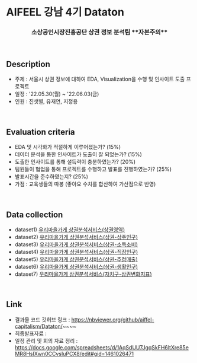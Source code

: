 # AIFEEL 강남 4기 Dataton

<h3 align="center"> 소상공인시장진흥공단 상권 정보 분석팀 **자본주의** </h3>

<br>

## Description

- 주제 : 서울시 상권 정보에 대하여 EDA, Visualization을 수행 및 인사이트 도출 프로젝트
- 일정 : '22.05.30(월) ~ '22.06.03(금)
- 인원 : 진샛별, 유재연, 지정용


<br>

## Evaluation criteria

- EDA 및 시각화가 적절하게 이루어졌는가? (15%)
- 데이터 분석을 통한 인사이트가 도출이 잘 되었는가? (15%)
- 도출한 인사이트를 통해 설득력이 충분하였는가? (20%)
- 팀원들이 협업을 통해 프로젝트를 수행하고 발표를 진행하였는가? (25%)
- 발표시간을 준수하였는지? (25%)
- 가점 : 교육생들의 따봉 (좋아요 수치를 합산하여 가산점으로 반영)

<br>

## Data collection

- dataset1) [우리마을가게 상권분석서비스(상권영역)](https://data.seoul.go.kr/dataList/OA-15560/S/1/datasetView.do)
- dataset2) [우리마을가게 상권분석서비스(상권-상주인구)](https://data.seoul.go.kr/dataList/OA-15584/S/1/datasetView.do#)
- dataset3) [우리마을가게 상권분석서비스(상권-소득소비)](https://data.seoul.go.kr/dataList/OA-21278/S/1/datasetView.do)
- dataset4) [우리마을가게 상권분석서비스(상권-직장인구)](https://data.seoul.go.kr/dataList/OA-15569/S/1/datasetView.do)
- dataset5) [우리마을가게 상권분석서비스(상권-추정매출)](https://data.seoul.go.kr/dataList/OA-15572/S/1/datasetView.do)
- dataset6) [우리마을가게 상권분석서비스(상권-생활인구)](https://data.seoul.go.kr/dataList/OA-15568/S/1/datasetView.do)
- dataset7) [우리마을가게 상권분석서비스(자치구-상권변화지표)](https://data.seoul.go.kr/dataList/OA-15567/S/1/datasetView.do)


<br>

## Link
- 결과물 코드 깃허브 링크 : https://nbviewer.org/github/aiffel-capitalism/Dataton/~~~~
- 최종발표자료 : 
- 일정 관리 및 회의 자료 정리 : https://docs.google.com/spreadsheets/d/1AqSdUU7JgqSkFH6ltXre85eMR8HsIXwn0CCvsIuPCX8/edit#gid=1461026471
